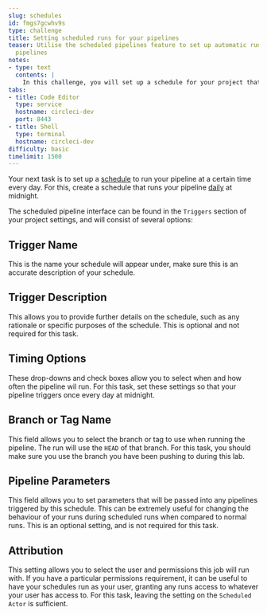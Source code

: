 ```yaml
---
slug: schedules
id: fmgs7gcwhv9s
type: challenge
title: Setting scheduled runs for your pipelines
teaser: Utilise the scheduled pipelines feature to set up automatic runs for your
  pipelines
notes:
- type: text
  contents: |
    In this challenge, you will set up a schedule for your project that will trigger runs automatically at certain times. This can be very useful for running jobs that need to run regularly, such as nightly builds.
tabs:
- title: Code Editor
  type: service
  hostname: circleci-dev
  port: 8443
- title: Shell
  type: terminal
  hostname: circleci-dev
difficulty: basic
timelimit: 1500
---
```


Your next task is to set up a [schedule](https://circleci.com/docs/scheduled-pipelines/) to run your pipeline at a certain time every day.
For this, create a schedule that runs your pipeline [daily](https://circleci.com/docs/set-a-nightly-scheduled-pipeline/) at midnight.

The scheduled pipeline interface can be found in the `Triggers` section of your project settings, and will consist of several options:

Trigger Name
----------------
This is the name your schedule will appear under, make sure this is an accurate description of your schedule.

Trigger Description
------------------------
This allows you to provide further details on the schedule, such as any rationale or specific purposes of the schedule.
This is optional and not required for this task.

Timing Options
------------------
These drop-downs and check boxes allow you to select when and how often the pipeline wil run.
For this task, set these settings so that your pipeline triggers once every day at midnight.

Branch or Tag Name
----------------------
This field allows you to select the branch or tag to use when running the pipeline. The run will use the `HEAD` of that branch.
For this task, you should make sure you use the branch you have been pushing to during this lab.

Pipeline Parameters
-----------------------
This field allows you to set parameters that will be passed into any pipelines triggered by this schedule.
This can be extremely useful for changing the behaviour of your runs during scheduled runs when compared to normal runs.
This is an optional setting, and is not required for this task.

Attribution
--------------
This setting allows you to select the user and permissions this job will run with.
If you have a particular permissions requirement, it can be useful to have your schedules run as your user, granting any runs access to whatever your user has access to.
For this task, leaving the setting on the `Scheduled Actor` is sufficient.
